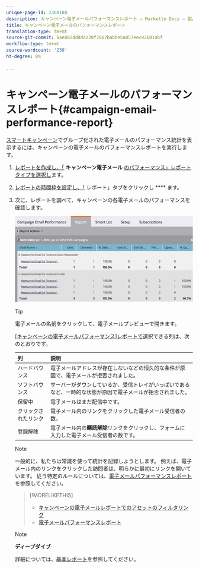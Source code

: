 ```yaml
---
unique-page-id: 2360188
description: キャンペーン電子メールパフォーマンスレポート — Marketto Docs — 製品ドキュメント
title: キャンペーン電子メールのパフォーマンスレポート
translation-type: tm+mt
source-git-commit: 6ae882dddda220f7067babbe5a057eec82601abf
workflow-type: tm+mt
source-wordcount: '238'
ht-degree: 0%

---
```



# キャンペーン電子メールのパフォーマンスレポート{#campaign-email-performance-report}

[スマートキャンペーン](https://docs.marketo.com/display/docs/smart+campaigns)でグループ化された電子メールのパフォーマンス統計を表示するには、キャンペーンの電子メールのパフォーマンスレポートを実行します。

1. [レポートを作成し、「](../../../../product-docs/reporting/basic-reporting/creating-reports/create-a-report-in-a-program.md)  **キャンペーン電子メール** [のパフォーマンス」レポートタイプを選択し](report-type-overview.md)ます。
1. [レポートの時間枠を設定し、「](../../../../product-docs/reporting/basic-reporting/editing-reports/change-a-report-time-frame.md) レポート」タブをクリックし **** ます。
1. 次に、レポートを調べて、キャンペーンの各電子メールのパフォーマンスを確認します。

   ![](assets/image2014-9-16-16-3a19-3a59.png)

   >[!TIP]
   >
   >電子メールの名前をクリックして、電子メールプレビューで開きます。

   [[キャンペーンの電子メールパフォーマンス]レポートで](../../../../product-docs/reporting/basic-reporting/editing-reports/select-report-columns.md)選択できる列は、次のとおりです。

   | 列 | 説明 |
   |---|---|
   | ハードバウンス | 電子メールアドレスが存在しないなどの恒久的な条件が原因で、電子メールが拒否されました。 |
   | ソフトバウンス | サーバーがダウンしているか、受信トレイがいっぱいであるなど、一時的な状態が原因で電子メールが拒否されました。 |
   | 保留中 | 電子メールはまだ配信中です。 |
   | クリックされたリンク | 電子メール内のリンクをクリックした電子メール受信者の数。 |
   | 登録解除 | 電子メール内の&#x200B;**購読解除**&#x200B;リンクをクリックし、フォームに入力した電子メール受信者の数です。 |

   >[!NOTE]
   >
   >一般的に、私たちは常識を使って統計を記録しようとします。 例えば、電子メール内のリンクをクリックした訪問者は、明らかに最初にリンクを開いています。 従う特定のルールについては、[電子メールパフォーマンスレポート](../../../../product-docs/email-marketing/email-programs/email-program-data/email-performance-report.md)を参照してください。

   >[!MORELIKETHIS]
   >
   >
   >    
   >    
   >    * [キャンペーンの電子メールレポートでのアセットのフィルタリング](../../../../product-docs/reporting/basic-reporting/report-activity/filter-assets-in-a-campaign-email-reports.md)
   >    * [電子メールパフォーマンスレポート](../../../../product-docs/email-marketing/email-programs/email-program-data/email-performance-report.md)


   >[!NOTE]
   >
   >**ディープダイブ**
   >
   >
   >詳細については、[基本レポート](https://docs.marketo.com/display/docs/basic+reporting)を参照してください。

